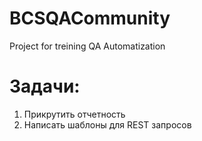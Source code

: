 # BCSQACommunity
Project for treining QA Automatization
# Задачи:
1. Прикрутить отчетность
1. Написать шаблоны для REST запросов
